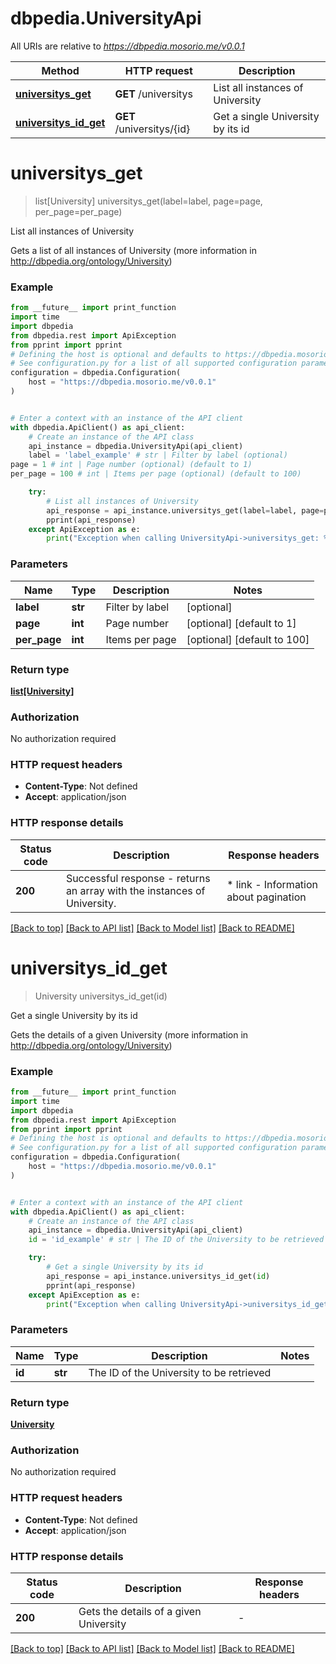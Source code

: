 # dbpedia.UniversityApi

All URIs are relative to *https://dbpedia.mosorio.me/v0.0.1*

Method | HTTP request | Description
------------- | ------------- | -------------
[**universitys_get**](UniversityApi.md#universitys_get) | **GET** /universitys | List all instances of University
[**universitys_id_get**](UniversityApi.md#universitys_id_get) | **GET** /universitys/{id} | Get a single University by its id


# **universitys_get**
> list[University] universitys_get(label=label, page=page, per_page=per_page)

List all instances of University

Gets a list of all instances of University (more information in http://dbpedia.org/ontology/University)

### Example

```python
from __future__ import print_function
import time
import dbpedia
from dbpedia.rest import ApiException
from pprint import pprint
# Defining the host is optional and defaults to https://dbpedia.mosorio.me/v0.0.1
# See configuration.py for a list of all supported configuration parameters.
configuration = dbpedia.Configuration(
    host = "https://dbpedia.mosorio.me/v0.0.1"
)


# Enter a context with an instance of the API client
with dbpedia.ApiClient() as api_client:
    # Create an instance of the API class
    api_instance = dbpedia.UniversityApi(api_client)
    label = 'label_example' # str | Filter by label (optional)
page = 1 # int | Page number (optional) (default to 1)
per_page = 100 # int | Items per page (optional) (default to 100)

    try:
        # List all instances of University
        api_response = api_instance.universitys_get(label=label, page=page, per_page=per_page)
        pprint(api_response)
    except ApiException as e:
        print("Exception when calling UniversityApi->universitys_get: %s\n" % e)
```

### Parameters

Name | Type | Description  | Notes
------------- | ------------- | ------------- | -------------
 **label** | **str**| Filter by label | [optional] 
 **page** | **int**| Page number | [optional] [default to 1]
 **per_page** | **int**| Items per page | [optional] [default to 100]

### Return type

[**list[University]**](University.md)

### Authorization

No authorization required

### HTTP request headers

 - **Content-Type**: Not defined
 - **Accept**: application/json

### HTTP response details
| Status code | Description | Response headers |
|-------------|-------------|------------------|
**200** | Successful response - returns an array with the instances of University. |  * link - Information about pagination <br>  |

[[Back to top]](#) [[Back to API list]](../README.md#documentation-for-api-endpoints) [[Back to Model list]](../README.md#documentation-for-models) [[Back to README]](../README.md)

# **universitys_id_get**
> University universitys_id_get(id)

Get a single University by its id

Gets the details of a given University (more information in http://dbpedia.org/ontology/University)

### Example

```python
from __future__ import print_function
import time
import dbpedia
from dbpedia.rest import ApiException
from pprint import pprint
# Defining the host is optional and defaults to https://dbpedia.mosorio.me/v0.0.1
# See configuration.py for a list of all supported configuration parameters.
configuration = dbpedia.Configuration(
    host = "https://dbpedia.mosorio.me/v0.0.1"
)


# Enter a context with an instance of the API client
with dbpedia.ApiClient() as api_client:
    # Create an instance of the API class
    api_instance = dbpedia.UniversityApi(api_client)
    id = 'id_example' # str | The ID of the University to be retrieved

    try:
        # Get a single University by its id
        api_response = api_instance.universitys_id_get(id)
        pprint(api_response)
    except ApiException as e:
        print("Exception when calling UniversityApi->universitys_id_get: %s\n" % e)
```

### Parameters

Name | Type | Description  | Notes
------------- | ------------- | ------------- | -------------
 **id** | **str**| The ID of the University to be retrieved | 

### Return type

[**University**](University.md)

### Authorization

No authorization required

### HTTP request headers

 - **Content-Type**: Not defined
 - **Accept**: application/json

### HTTP response details
| Status code | Description | Response headers |
|-------------|-------------|------------------|
**200** | Gets the details of a given University |  -  |

[[Back to top]](#) [[Back to API list]](../README.md#documentation-for-api-endpoints) [[Back to Model list]](../README.md#documentation-for-models) [[Back to README]](../README.md)

